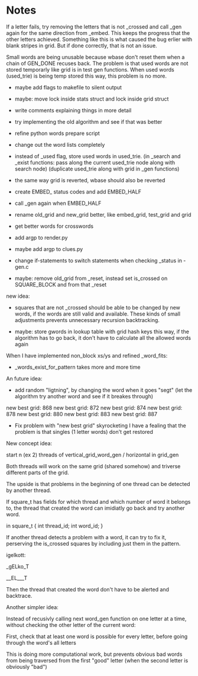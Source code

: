 # Notes

If a letter fails, try removing the letters that is not _crossed and call _gen again for the same direction from _embed.
This keeps the progress that the other letters achieved. Something like this is what caused the bug erlier with blank stripes in grid. But if done correctly, that is not an issue.

Small words are being unusable because wbase don't reset them when a chain of GEN_DONE recuses back.
The problem is that used words are not stored temporarly like grid is in test gen functions.
When used words (used_trie) is being temp stored this way, this problem is no more.

- maybe add flags to makefile to silent output
- maybe: move lock inside stats struct and lock inside grid struct
- write comments explaining things in more detail
- try implementing the old algorithm and see if that was better

- refine python words prepare script
- change out the word lists completely
- instead of _used flag, store used words in used_trie.
  (in _search and _exist functions: pass along the current used_trie node along with search node)
  (duplicate used_trie along with grid in _gen functions)

- the same way grid is reverted, wbase should also be reverted
- create EMBED_ status codes and add EMBED_HALF
- call _gen again when EMBED_HALF
- rename old_grid and new_grid better, like embed_grid, test_grid and grid

- get better words for crosswords

- add argp to render.py
- maybe add argp to clues.py

- change if-statements to switch statements when checking _status in -gen.c

- maybe: remove old_grid from _reset, instead set is_crossed on SQUARE_BLOCK and from that _reset

new idea:
- squares that are not _crossed should be able to be changed by new words,
  if the words are still valid and available.
  These kinds of small adjustments prevents unnecessary recursion backtracking.


- maybe: store gwords in lookup table with grid hash keys
this way, if the algorithm has to go back,
it don't have to calculate all the allowed words again


When I have implemented non_block xs/ys and refined _word_fits:
- _words_exist_for_pattern takes more and more time


An future idea:

- add random "ligtning", by changing the word when it goes "segt"
  (let the algorithm try another word and see if it breakes through)


new best grid: 868
new best grid: 872
new best grid: 874
new best grid: 878
new best grid: 880
new best grid: 883
new best grid: 887

- Fix problem with "new best grid" skyrocketing
I have a fealing that the problem is that singles (1 letter words) don't get restored

New concept idea:

start n (ex 2) threads of vertical_grid_word_gen / horizontal in grid_gen

Both threads will work on the same grid (shared somehow) and triverse
different parts of the grid.

The upside is that problems in the beginning of one thread can be detected by another thread.

If square_t has fields for which thread and which number of word it belongs to,
the thread that created the word can imidiatly go back and try another word.

in square_t
{
  int thread_id;
  int word_id;
}

If another thread detects a problem with a word, it can try to fix it,
perserving the is_crossed squares by including just them in the pattern.

igelkott:

_gELko_T

__EL___T

Then the thread that created the word don't have to be alerted and backtrace.



Another simpler idea:

Instead of recusivly calling next word_gen function on one letter at a time,
without checking the other letter of the current word:

First, check that at least one word is possible for every letter, before
going through the word's all letters

This is doing more computational work, but prevents obvious bad words from 
being traversed from the first "good" letter
(when the second letter is obviously "bad")
